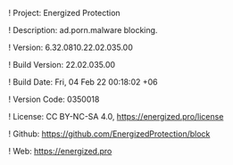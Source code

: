 ! Project: Energized Protection

! Description: ad.porn.malware blocking.

! Version: 6.32.0810.22.02.035.00

! Build Version: 22.02.035.00

! Build Date: Fri, 04 Feb 22 00:18:02 +06

! Version Code: 0350018

! License: CC BY-NC-SA 4.0, https://energized.pro/license

! Github: https://github.com/EnergizedProtection/block

! Web: https://energized.pro
